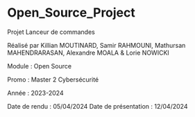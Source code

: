 # Open_Source_Project
Projet Lanceur de commandes

Réalisé par Killian MOUTINARD, Samir RAHMOUNI, Mathursan MAHENDRARASAN, Alexandre MOALA & Lorie NOWICKI

Module : Open Source

Promo : Master 2 Cybersécurité

Année : 2023-2024

Date de rendu : 05/04/2024
Date de présentation : 12/04/2024